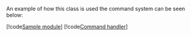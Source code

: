 An example of how this class is used the command system can be seen 
below:

[!code[Sample module](../../guides/text_commands/samples/intro/empty-module.cs)]
[!code[Command handler](../../guides/text_commands/samples/intro/command_handler.cs)]
